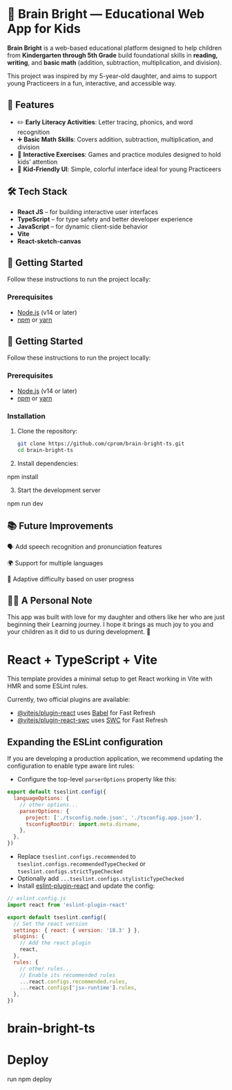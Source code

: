 
# 🧠 Brain Bright — Educational Web App for Kids

**Brain Bright** is a web-based educational platform designed to help children from **Kindergarten through 5th Grade** build foundational skills in **reading, writing**, and **basic math** (addition, subtraction, multiplication, and division).

This project was inspired by my 5-year-old daughter, and aims to support young Practiceers in a fun, interactive, and accessible way.

## 🎯 Features

- ✏️ **Early Literacy Activities**: Letter tracing, phonics, and word recognition
- ➕ **Basic Math Skills**: Covers addition, subtraction, multiplication, and division
- 🧩 **Interactive Exercises**: Games and practice modules designed to hold kids’ attention
- 🎨 **Kid-Friendly UI**: Simple, colorful interface ideal for young Practiceers

## 🛠️ Tech Stack

- **React JS** – for building interactive user interfaces
- **TypeScript** – for type safety and better developer experience
- **JavaScript** – for dynamic client-side behavior
- **Vite**
- **React-sketch-canvas**

## 🚀 Getting Started

Follow these instructions to run the project locally:

### Prerequisites

- [Node.js](https://nodejs.org/) (v14 or later)
- [npm](https://www.npmjs.com/) or [yarn](https://yarnpkg.com/)

## 🚀 Getting Started

Follow these instructions to run the project locally:

### Prerequisites

- [Node.js](https://nodejs.org/) (v14 or later)
- [npm](https://www.npmjs.com/) or [yarn](https://yarnpkg.com/)

### Installation

1. Clone the repository:

   ```bash
   git clone https://github.com/cprom/brain-bright-ts.git
   cd brain-bright-ts

2. Install dependencies:

npm install

3. Start the development server

npm run dev

## 📚 Future Improvements
🗣️ Add speech recognition and pronunciation features

🌍 Support for multiple languages

🧮 Adaptive difficulty based on user progress


## 👨‍👧 A Personal Note
This app was built with love for my daughter and others like her who are just beginning their Learning journey. I hope it brings as much joy to you and your children as it did to us during development. 💖

# React + TypeScript + Vite

This template provides a minimal setup to get React working in Vite with HMR and some ESLint rules.

Currently, two official plugins are available:

- [@vitejs/plugin-react](https://github.com/vitejs/vite-plugin-react/blob/main/packages/plugin-react/README.md) uses [Babel](https://babeljs.io/) for Fast Refresh
- [@vitejs/plugin-react-swc](https://github.com/vitejs/vite-plugin-react-swc) uses [SWC](https://swc.rs/) for Fast Refresh

## Expanding the ESLint configuration

If you are developing a production application, we recommend updating the configuration to enable type aware lint rules:

- Configure the top-level `parserOptions` property like this:

```js
export default tseslint.config({
  languageOptions: {
    // other options...
    parserOptions: {
      project: ['./tsconfig.node.json', './tsconfig.app.json'],
      tsconfigRootDir: import.meta.dirname,
    },
  },
})
```

- Replace `tseslint.configs.recommended` to `tseslint.configs.recommendedTypeChecked` or `tseslint.configs.strictTypeChecked`
- Optionally add `...tseslint.configs.stylisticTypeChecked`
- Install [eslint-plugin-react](https://github.com/jsx-eslint/eslint-plugin-react) and update the config:

```js
// eslint.config.js
import react from 'eslint-plugin-react'

export default tseslint.config({
  // Set the react version
  settings: { react: { version: '18.3' } },
  plugins: {
    // Add the react plugin
    react,
  },
  rules: {
    // other rules...
    // Enable its recommended rules
    ...react.configs.recommended.rules,
    ...react.configs['jsx-runtime'].rules,
  },
})
```
# brain-bright-ts

# Deploy
run npm deploy